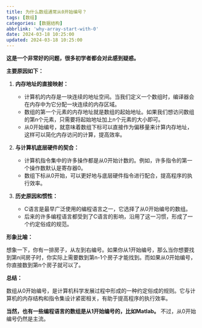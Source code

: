 ```yaml
---
title: 为什么数组通常从0开始编号？
tags: [数组]
categories: [数据结构]
abbrlink: 'why-array-start-with-0'
date: 2024-03-18 10:25:00
updated: 2024-03-18 10:25:00
---
```


**这是一个非常好的问题，很多初学者都会对此感到疑惑。**

**主要原因如下：**

1. **内存地址的直接映射：**
    * 计算机的内存是一块连续的地址空间。当我们定义一个数组时，编译器会在内存中为它分配一块连续的内存区域。
    * 数组的第一个元素的内存地址就是数组的起始地址。如果我们想访问数组的第n个元素，只需要将起始地址加上n个元素的大小即可。
    * 从0开始编号，就意味着数组下标可以直接作为偏移量来计算内存地址，这样可以简化内存访问的计算，提高效率。

2. **与计算机底层硬件的契合：**
    * 计算机指令集中的许多操作都是从0开始计数的。例如，许多指令的第一个操作数默认是寄存器0。
    * 数组下标从0开始，可以更好地与底层硬件指令进行配合，提高程序的执行效率。

3. **历史原因和惯性：**
    * C语言是最早广泛使用的编程语言之一，它选择了从0开始编号的数组。
    * 后来的许多编程语言都受到了C语言的影响，沿用了这一习惯，形成了一个约定俗成的规范。

**形象比喻：**

想象一下，你有一排房子，从左到右编号。如果你从1开始编号，那么当你想要找到第n间房子时，你实际上需要数到第n-1个房子才能找到。而如果从0开始编号，你直接数到第n个房子就可以了。

**总结：**

数组从0开始编号，是计算机科学发展过程中形成的一种约定俗成的规则。它与计算机的内存结构和指令集设计紧密相关，有助于提高程序的执行效率。

**当然，也有一些编程语言的数组是从1开始编号的，比如Matlab。** 不过，从0开始编号仍然是主流。